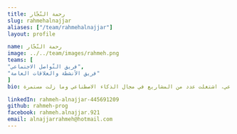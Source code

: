 ```yaml
---
title: رحمة النّجّار
slug: rahmehalnajjar
aliases: ["/team/rahmehalnajjar"]
layout: profile

name: رحمة النّجّار
image: ../../team/images/rahmeh.png
teams: [
"فريق التّواصل الاجتماعي",
"فريق الأنشطة والعلاقات العامة"
]
bio: مدربة ,طالبة هندسة حاسوب في الجامعة الأردنية مهتمة بتطوير خبرتي بمجال تعلم الآلة والذكاء الاصطناعي، اشتغلت عدد من المشاريع في مجال الذكاء الاصطناعي وما زلت مستمرة

linkedIn: rahmeh-alnajjar-445691209
github: rahmeh-prog
facebook: rahmeh.alnajjar.921
email: alnajjarrahmeh@hotmail.com
---
```


